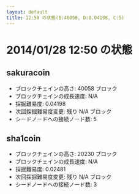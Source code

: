 ```yaml
---
layout: default
title: 12:50 の状態(B:40058, D:0.04198, C:5)
---
```

# 2014/01/28 12:50 の状態

## sakuracoin
* ブロックチェインの高さ: 40058 ブロック
* ブロックチェインの成長速度: N/A
* 採掘難易度: 0.04198
* 次回採掘難易度変更: 残り N/A ブロック
* シードノードへの接続ノード数: 5

## sha1coin
* ブロックチェインの高さ: 20230 ブロック
* ブロックチェインの成長速度: N/A
* 採掘難易度: 0.02481
* 次回採掘難易度変更: 残り N/A ブロック
* シードノードへの接続ノード数: 3